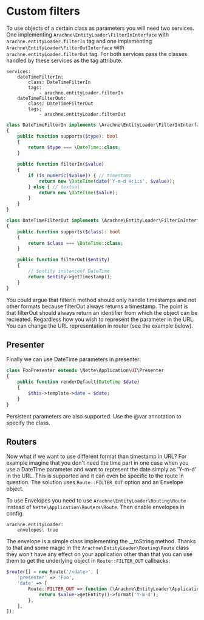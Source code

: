 Custom filters
====

To use objects of a certain class as parameters you will need two services. One implementing `Arachne\EntityLoader\FilterInInterface` with `arachne.entityLoader.filterIn` tag and one implementing `Arachne\EntityLoader\FilterOutInterface` with `arachne.entityLoader.filterOut` tag. For both services pass the classes handled by these services as the tag attribute.

```
services:
    dateTimeFilterIn:
        class: DateTimeFilterIn
        tags:
            - arachne.entityLoader.filterIn
    dateTimeFilterOut:
        class: DateTimeFilterOut
        tags:
            - arachne.entityLoader.filterOut
```

```php
class DateTimeFilterIn implements \Arachne\EntityLoader\FilterInInterface
{
    public function supports($type): bool
    {
        return $type === \DateTime::class;
    }

    public function filterIn($value)
    {
        if (is_numeric($value)) { // timestamp
            return new \DateTime(date('Y-m-d H:i:s', $value));
        } else { // textual
            return new \DateTime($value);
        }
    }
}

class DateTimeFilterOut implements \Arachne\EntityLoader\FilterInInterface
{
    public function supports($class): bool
    {
        return $class === \DateTime::class;
    }

    public function filterOut($entity)
    {
        // $entity instanceof DateTime
        return $entity->getTimestamp();
    }
}
```

You could argue that filterIn method should only handle timestamps and not other formats because filterOut always returns a timestamp. The point is that filterOut should always return an identifier from which the object can be recreated. Regardless how you wish to represent the parameter in the URL. You can change the URL representation in router (see the example below).


Presenter
----

Finally we can use DateTime parameters in presenter:

```php
class FooPresenter extends \Nette\Application\UI\Presenter
{
    public function renderDefault(DateTime $date)
    {
        $this->template->date = $date;
    }
}
```

Persistent parameters are also supported. Use the @var annotation to specify the class.


Routers
----

Now what if we want to use different format than timestamp in URL? For example imagine that you don't need the time part in one case when you use a DateTime parameter and want to reptesent the date simply as 'Y-m-d' in the URL. This is supported and it can even be specific to the route in question. The solution uses `Route::FILTER_OUT` option and an Envelope object.

To use Envelopes you need to use `Arachne\EntityLoader\Routing\Route` instead of `Nette\Application\Routers\Route`. Then enable envelopes in config.

```
arachne.entityLoader:
    envelopes: true
```

The envelope is a simple class implementing the __toString method. Thanks to that and some magic in the `Arachne\EntityLoader\Routing\Route` class they won't have any effect on your application other than that you can use them to get the underlying object in `Route::FILTER_OUT` callbacks:

```php
$router[] = new Route('/<date>', [
    'presenter' => 'Foo',
    'date' => [
        Route::FILTER_OUT => function (\Arachne\EntityLoader\Application\Envelope $value) {
            return $value->getEntity()->format('Y-m-d');
        },
    ],
]);
```
